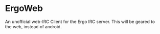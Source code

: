 # ErgoWeb

An unofficial web-IRC Client for the Ergo IRC server.
This will be geared to the web, instead of android.